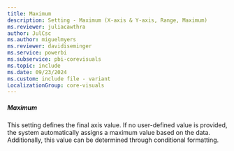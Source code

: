 ```yaml
---
title: Maximum
description: Setting - Maximum (X-axis & Y-axis, Range, Maximum)
ms.reviewer: juliacawthra
author: JulCsc
ms.author: miguelmyers
ms.reviewer: davidiseminger
ms.service: powerbi
ms.subservice: pbi-corevisuals
ms.topic: include
ms.date: 09/23/2024
ms.custom: include file - variant
LocalizationGroup: core-visuals
---
```

##### Maximum

This setting defines the final axis value. If no user-defined value is provided, the system automatically assigns a maximum value based on the data. Additionally, this value can be determined through conditional formatting.
